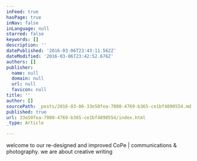 ```yaml
---
inFeed: true
hasPage: true
inNav: false
inLanguage: null
starred: false
keywords: []
description: ''
datePublished: '2016-03-06T23:43:11.562Z'
dateModified: '2016-03-06T23:42:52.676Z'
authors: []
publisher:
  name: null
  domain: null
  url: null
  favicon: null
title: ''
author: []
sourcePath: _posts/2016-03-06-33e50fea-7080-4769-b365-ce1bf4890554.md
published: true
url: 33e50fea-7080-4769-b365-ce1bf4890554/index.html
_type: Article

---
```

welcome to our re-designed and improved CoPe | communications & photography.  we are about creative writing